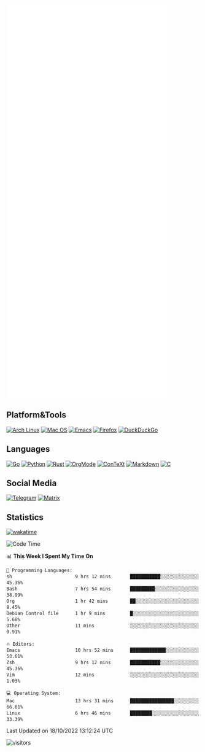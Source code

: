 ![Metrics](https://github.com/SteamedFish/SteamedFish/blob/master/github-metrics.svg)

## Platform&Tools

[![Arch Linux](https://img.shields.io/badge/ArchLinux-1793D1?logo=arch-linux&logoColor=fff&style=flat-square)](https://archlinux.org/)
[![Mac OS](https://img.shields.io/badge/MacOS-000000?style=flat-square&logo=macos&logoColor=F0F0F0)](https://www.apple.com/macos/)
[![Emacs](https://img.shields.io/badge/Emacs-%237F5AB6.svg?&style=flat-square&logo=gnu-emacs&logoColor=white)](https://www.gnu.org/software/emacs/)
[![Firefox](https://img.shields.io/badge/Firefox-FF7139?style=flat-square&logo=Firefox-Browser&logoColor=white)](https://firefox.com/)
[![DuckDuckGo](https://img.shields.io/badge/DuckDuckGo-DE5833?style=flat-square&logo=DuckDuckGo&logoColor=white)](https://duckduckgo.com/)

## Languages

[![Go](https://img.shields.io/badge/Golang-%2300ADD8.svg?style=flat-square&logo=go&logoColor=white)](https://golang.org/)
[![Python](https://img.shields.io/badge/Python-3670A0?style=flat-square&logo=python&logoColor=ffdd54)](https://www.python.org/)
[![Rust](https://img.shields.io/badge/Rust-%23000000.svg?style=flat-square&logo=rust&logoColor=white)](https://www.rust-lang.org/)
[![OrgMode](https://img.shields.io/badge/OrgMode-%23000000.svg?style=flat-square&logo=org&logoColor=white)](https://orgmode.org/)
[![ConTeXt](https://img.shields.io/badge/ConTeXt-%23008080.svg?style=flat-square&logo=latex&logoColor=white)](https://contextgarden.net/)
[![Markdown](https://img.shields.io/badge/MarkDown-%23000000.svg?style=flat-square&logo=markdown&logoColor=white)](https://daringfireball.net/projects/markdown/)
[![C](https://img.shields.io/badge/C-%2300599C.svg?style=flat-square&logo=c&logoColor=white)](https://www.iso.org/standard/74528.html)

## Social Media
[![Telegram](https://img.shields.io/badge/SteamedFish-2CA5E0?style=social&logo=telegram&logoColor=white)](https://t.me/SteamedFish)
[![Matrix](https://img.shields.io/badge/SteamedFish-2CA5E0?style=social&logo=matrix&logoColor=black)](https://matrix.to/#/@i:steamedfish.org)

## Statistics
[![wakatime](https://wakatime.com/badge/user/168280d6-fcf2-4b4f-ad3a-dc4612f35b38.svg)](https://wakatime.com/@168280d6-fcf2-4b4f-ad3a-dc4612f35b38)

<!--START_SECTION:waka-->
![Code Time](http://img.shields.io/badge/Code%20Time-2%2C075%20hrs%2011%20mins-blue)

📊 **This Week I Spent My Time On** 

```text
💬 Programming Languages: 
sh                       9 hrs 12 mins       ███████████░░░░░░░░░░░░░░   45.36% 
Bash                     7 hrs 54 mins       █████████░░░░░░░░░░░░░░░░   38.99% 
Org                      1 hr 42 mins        ██░░░░░░░░░░░░░░░░░░░░░░░   8.45% 
Debian Control file      1 hr 9 mins         █░░░░░░░░░░░░░░░░░░░░░░░░   5.68% 
Other                    11 mins             ░░░░░░░░░░░░░░░░░░░░░░░░░   0.91%

🔥 Editors: 
Emacs                    10 hrs 52 mins      █████████████░░░░░░░░░░░░   53.61% 
Zsh                      9 hrs 12 mins       ███████████░░░░░░░░░░░░░░   45.36% 
Vim                      12 mins             ░░░░░░░░░░░░░░░░░░░░░░░░░   1.03%

💻 Operating System: 
Mac                      13 hrs 31 mins      ████████████████░░░░░░░░░   66.61% 
Linux                    6 hrs 46 mins       ████████░░░░░░░░░░░░░░░░░   33.39%

```


 Last Updated on 18/10/2022 13:12:24 UTC
<!--END_SECTION:waka-->

![visitors](https://visitor-badge.laobi.icu/badge?page_id=SteamedFish.SteamedFish)
